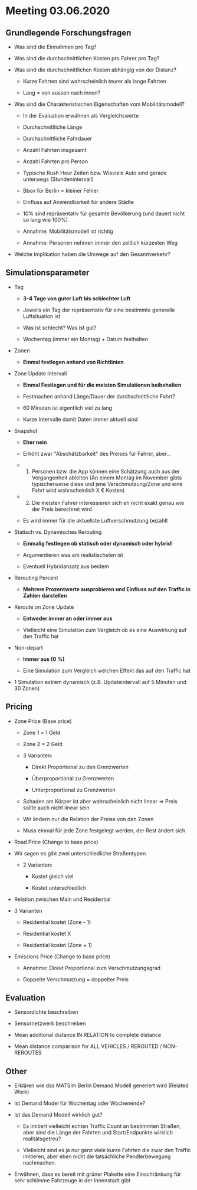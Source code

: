 # Meeting 03.06.2020

## Grundlegende Forschungsfragen

* Was sind die Einnahmen pro Tag?

* Was sind die durchschnittlichen Kosten pro Fahrer pro Tag?

* Was sind die durchschnittlichen Kosten abhängig von der Distanz?

  * Kurze Fahrten sind wahrscheinlich teurer als lange Fahrten

  * Lang = von aussen nach innen?

* Was sind die Charakteristischen Eigenschaften vom Mobilitätsmodell?

  * In der Evaluation erwähnen als Vergleichswerte

  * Durchschnittliche Länge

  * Durchschnittliche Fahrdauer

  * Anzahl Fahrten insgesamt

  * Anzahl Fahrten pro Person

  * Typische Rush Hour Zeiten bzw. Wieviele Auto sind gerade unterwegs (Stundenintervall)

  * Bbox für Berlin = kleiner Fehler

  * Einfluss auf Anwendbarkeit für andere Städte

  * 10% sind repräsentativ für gesamte Bevölkerung (und dauert nicht so lang wie 100%)

  * Annahme: Mobilitätsmodell ist richtig

  * Annahme: Personen nehmen immer den zeitlich kürzesten Weg

* Welche Implikation haben die Umwege auf den Gesamtverkehr?

## Simulationsparameter

* Tag

  * **3-4 Tage von guter Luft bis schlechter Luft**

  * Jeweils ein Tag der repräsentativ für eine bestimmte generelle Luftsituation ist

  * Was ist schlecht? Was ist gut?

  * Wochentag (immer ein Montag) + Datum festhalten

* Zonen

  * **Einmal festlegen anhand von Richtlinien**

* Zone Update Intervall

  * **Einmal Festlegen und für die meisten Simulationen beibehalten**

  * Festmachen anhand Länge/Dauer der durchschnittliche Fahrt?

  * 60 Minuten ist eigentlich viel zu lang

  * Kurze Intervalle damit Daten immer aktuell sind

* Snapshot

  * **Eher nein**

  * Erhöht zwar "Abschätzbarkeit" des Preises für Fahrer, aber…

  * 1. Personen bzw. die App können eine Schätzung auch aus der Vergangenheit ableiten (An einem Montag im November gibts typischerweise diese und jene Verschmutzung/Zone und eine Fahrt wird wahrscheinlich X € Kosten)

  * 2. Die meisten Fahrer interessieren sich eh nicht exakt genau wie der Preis berechnet wird

  * Es wird immer für die aktuellste Luftverschmutzung bezahlt

* Statisch vs. Dynamisches Rerouting

  * **Einmalig festlegen ob statisch oder dynamisch oder hybrid!**

  * Argumentieren was am realistischsten ist

  * Eventuell Hybridansatz aus beidem

* Rerouting Percent

  * **Mehrere Prozentwerte ausprobieren und Einfluss auf den Traffic in Zahlen darstellen**

* Reroute on Zone Update

  * **Entweder immer an oder immer aus**

  * Vielleicht eine Simulation zum Vergleich ob es eine Auswirkung auf den Traffic hat

* Non-depart

  * **Immer aus (0 %)**

  * Eine Simulation zum Vergleich welchen Effekt das auf den Traffic hat

* 1 Simulation extrem dynamisch (z.B. Updateintervall auf 5 Minuten und 30 Zonen)

## Pricing

* Zone Price (Base price)

  * Zone 1 = 1 Geld

  * Zone 2 = 2 Geld

  * 3 Varianten:

    * Direkt Proportional zu den Grenzwerten

    * Überproportional zu Grenzwerten

    * Unterproportional zu Grenzwerten

  * Schaden am Körper ist aber wahrscheinlich nicht linear => Preis sollte auch nicht linear sein

  * Wir ändern nur die Relation der Preise von den Zonen

  * Muss einmal für jede Zone festgelegt werden, der Rest ändert sich

* Road Price (Change to base price)

* Wir sagen es gibt zwei unterschiedliche Straßentypen

  * 2 Varianten:

    * Kostet gleich viel

    * Kostet unterschiedlich

* Relation zwischen Main und Residential

* 3 Varianten

  * Residential kostet (Zone - 1)

  * Residential kostet X

  * Residential kostet (Zone + 1)

* Emissions Price (Change to base price)

  * Annahme: Direkt Proportional zum Verschmutzungsgrad

  * Doppelte Verschmutzung = doppelter Preis

## Evaluation

* Sensordichte beschreiben

* Sensornetzwerk beschreiben

* Mean additional distance IN RELATION to complete distance

* Mean distance comparison for ALL VEHICLES / REROUTED / NON-REROUTES

## Other

* Erklären wie das MATSim Berlin Demand Modell generiert wird (Related Work)

* Ist Demand Model für Wochentag oder Wochenende?

* Ist das Demand Modell wirklich gut?

  * Es imitiert vielleicht echten Traffic Count an bestimmten Straßen, aber sind die Länge der Fahrten und Start/Endpunkte wirklich realitätsgetreu?

  * Vielleicht sind es ja nur ganz viele kurze Fahrten die zwar den Traffic imitieren, aber eben nicht die tatsächliche Pendlerbewegung nachmachen.

* Erwähnen, dass es bereit mit grüner Plakette eine Einschränkung für sehr schlimme Fahrzeuge in der Innenstadt gibt
